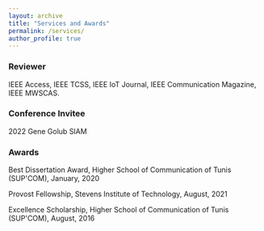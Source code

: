 ```yaml
---
layout: archive
title: "Services and Awards"
permalink: /services/
author_profile: true
---
```


<h3 id="reviewer">Reviewer</h3><p>IEEE Access, IEEE TCSS, IEEE IoT Journal, IEEE Communication Magazine, IEEE MWSCAS.</p><h3 id="conference-volunteer">Conference Invitee</h3><p>2022 Gene Golub SIAM</p><h3 id="other-services">Awards</h3><p>Best Dissertation Award, Higher School of Communication of Tunis (SUP'COM), January, 2020</p><p>Provost Fellowship, Stevens Institute of Technology, August, 2021</p><p>Excellence Scholarship, Higher School of Communication of Tunis (SUP'COM), August, 2016</p>
